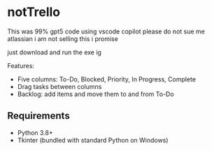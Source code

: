 # notTrello

This was 99% gpt5 code using vscode copilot
please do not sue me atlassian i am not selling this i promise

just download and run the exe ig

Features:
- Five columns: To-Do, Blocked, Priority, In Progress, Complete
- Drag tasks between columns
- Backlog: add items and move them to and from To-Do

## Requirements
- Python 3.8+
- Tkinter (bundled with standard Python on Windows)
